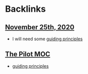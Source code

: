 
# Backlinks
## [November 25th, 2020](<November 25th, 2020.md>)
- I will need some [guiding principles](<guiding principles.md>)

## [The Pilot MOC](<The Pilot MOC.md>)
- [guiding principles](<guiding principles.md>)

